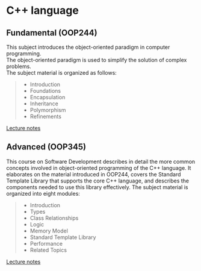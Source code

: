 # C++ language

## Fundamental (OOP244)
This subject introduces the object-oriented paradigm in computer programming.  
The object-oriented paradigm is used to simplify the solution of complex problems.  
The subject material is organized as follows:
>* Introduction
>* Foundations
>* Encapsulation
>* Inheritance
>* Polymorphism
>* Refinements

[Lecture notes](https://ict.senecacollege.ca/~oop244/pages/content/index.html)

## Advanced (OOP345)
This course on Software Development describes in detail the more common concepts involved in object-oriented programming of the C++ language.
It elaborates on the material introduced in OOP244, covers the Standard Template Library that supports the core C++ language, and describes the components needed to use this library effectively. 
The subject material is organized into eight modules:
>* Introduction
>* Types
>* Class Relationships
>* Logic
>* Memory Model
>* Standard Template Library
>* Performance
>* Related Topics

[Lecture notes](https://ict.senecacollege.ca/~oop345/pages/content/index.html)
